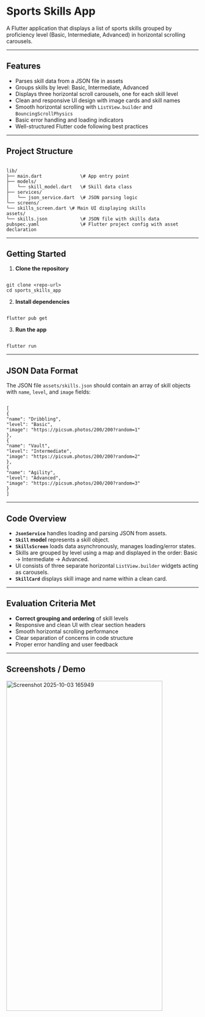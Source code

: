 # Sports Skills App

A Flutter application that displays a list of sports skills grouped by proficiency level (Basic, Intermediate, Advanced) in horizontal scrolling carousels.

---

## Features

- Parses skill data from a JSON file in assets
- Groups skills by level: Basic, Intermediate, Advanced
- Displays three horizontal scroll carousels, one for each skill level
- Clean and responsive UI design with image cards and skill names
- Smooth horizontal scrolling with `ListView.builder` and `BouncingScrollPhysics`
- Basic error handling and loading indicators
- Well-structured Flutter code following best practices

---

## Project Structure

```

lib/
├── main.dart              \# App entry point
├── models/
│   └── skill_model.dart   \# Skill data class
├── services/
│   └── json_service.dart  \# JSON parsing logic
└── screens/
└── skills_screen.dart \# Main UI displaying skills
assets/
└── skills.json            \# JSON file with skills data
pubspec.yaml               \# Flutter project config with asset declaration

```

---

## Getting Started

1. **Clone the repository**

```

git clone <repo-url>
cd sports_skills_app

```

2. **Install dependencies**

```

flutter pub get

```

3. **Run the app**

```

flutter run

```

---

## JSON Data Format

The JSON file `assets/skills.json` should contain an array of skill objects with `name`, `level`, and `image` fields:

```

[
{
"name": "Dribbling",
"level": "Basic",
"image": "https://picsum.photos/200/200?random=1"
},
{
"name": "Vault",
"level": "Intermediate",
"image": "https://picsum.photos/200/200?random=2"
},
{
"name": "Agility",
"level": "Advanced",
"image": "https://picsum.photos/200/200?random=3"
}
]

```

---

## Code Overview

- **`JsonService`** handles loading and parsing JSON from assets.
- **`Skill` model** represents a skill object.
- **`SkillsScreen`** loads data asynchronously, manages loading/error states.
- Skills are grouped by level using a map and displayed in the order: Basic → Intermediate → Advanced.
- UI consists of three separate horizontal `ListView.builder` widgets acting as carousels.
- **`SkillCard`** displays skill image and name within a clean card.

---

## Evaluation Criteria Met

- **Correct grouping and ordering** of skill levels
- Responsive and clean UI with clear section headers
- Smooth horizontal scrolling performance
- Clear separation of concerns in code structure
- Proper error handling and user feedback

---

## Screenshots / Demo

<img width="409" height="864" alt="Screenshot 2025-10-03 165949" src="https://github.com/user-attachments/assets/7908d826-9c68-4e27-8ba0-bd688c64418c" />


